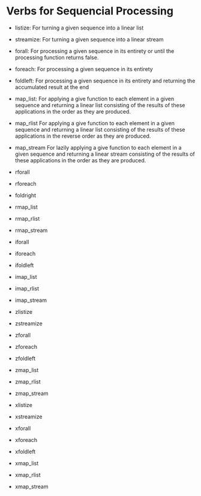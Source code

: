 # Verbs for Sequencial Processing

* listize:
  For turning a given sequence into a linear list

* streamize:
  For turning a given sequence into a linear stream

* forall:
  For processing a given sequence in its entirety or
  until the processing function returns false.

* foreach:
  For processing a given sequence in its entirety
  
* foldleft:
  For processing a given sequence in its entirety and returning
  the accumulated result at the end
  
* map_list:
  For applying a give function to each element in a given sequence and
  returning a linear list consisting of the results of these
  applications in the order as they are produced.
  
* map_rlist
  For applying a give function to each element in a given sequence and
  returning a linear list consisting of the results of these
  applications in the reverse order as they are produced.

* map_stream
  For lazily applying a give function to each element in a given
  sequence and returning a linear stream consisting of the results of
  these applications in the order as they are produced.

* rforall
* rforeach
* foldright
* rmap_list
* rmap_rlist
* rmap_stream

* iforall
* iforeach
* ifoldleft
* imap_list
* imap_rlist
* imap_stream

* zlistize
* zstreamize
* zforall
* zforeach
* zfoldleft
* zmap_list
* zmap_rlist
* zmap_stream

* xlistize
* xstreamize
* xforall
* xforeach
* xfoldleft
* xmap_list
* xmap_rlist
* xmap_stream
